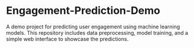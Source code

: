 # Engagement-Prediction-Demo
A demo project for predicting user engagement using machine learning models. This repository includes data preprocessing, model training, and a simple web interface to showcase the predictions.
